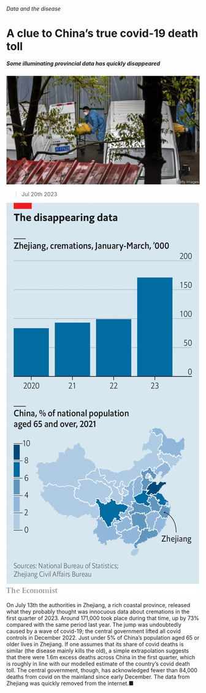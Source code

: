 ###### Data and the disease

# A clue to China’s true covid-19 death toll 

##### Some illuminating provincial data has quickly disappeared 

![image](images/20230722_CNP502.jpg) 

> Jul 20th 2023 

![image](images/20230722_CNC008.png) 


On July 13th the authorities in Zhejiang, a rich coastal province, released what they probably thought was innocuous data about cremations in the first quarter of 2023. Around 171,000 took place during that time, up by 73% compared with the same period last year. The jump was undoubtedly caused by a wave of covid-19; the central government lifted all covid controls in December 2022. Just under 5% of China’s population aged 65 or older lives in Zhejiang. If one assumes that its share of covid deaths is similar (the disease mainly kills the old), a simple extrapolation suggests that there were 1.6m excess deaths across China in the first quarter, which is roughly in line with our modelled estimate of the country’s covid death toll. The central government, though, has acknowledged fewer than 84,000 deaths from covid on the mainland since early December. The data from Zhejiang was quickly removed from the internet.■


